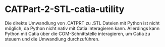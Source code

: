 # CATPart-2-STL-catia-utility
Die direkte Umwandlung von .CATPRT zu .STL Dateien mit Python ist nicht möglich, da Python nicht nativ mit Catia interagieren kann. Allerdings kann Python mit Catia über die COM-Schnittstelle interagieren, um Catia zu steuern und die Umwandlung durchzuführen.
